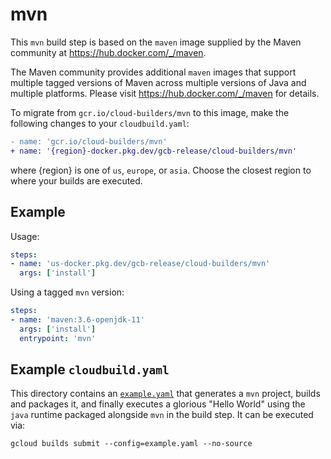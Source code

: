 # mvn

This `mvn` build step is based on the `maven` image supplied by the Maven
community at https://hub.docker.com/_/maven.

The Maven community provides additional `maven` images that support multiple
tagged versions of Maven across multiple versions of Java and multiple
platforms. Please visit https://hub.docker.com/_/maven for details.

To migrate from `gcr.io/cloud-builders/mvn` to this image, make the following
changes to your `cloudbuild.yaml`:

```diff
- name: 'gcr.io/cloud-builders/mvn'
+ name: '{region}-docker.pkg.dev/gcb-release/cloud-builders/mvn'
```

where {region} is one of `us`, `europe`, or `asia`. Choose the closest region to
where your builds are executed.

## Example

Usage:

```yaml
steps:
- name: 'us-docker.pkg.dev/gcb-release/cloud-builders/mvn'
  args: ['install']
```

Using a tagged `mvn` version:
```yaml
steps:
- name: 'maven:3.6-openjdk-11'
  args: ['install']
  entrypoint: 'mvn'
```

## Example `cloudbuild.yaml`

This directory contains an [`example.yaml`](example.yaml) that generates a `mvn`
project, builds and packages it, and finally executes a glorious "Hello World"
using the `java` runtime packaged alongside `mvn` in the build step.  It can be
executed via:
```
gcloud builds submit --config=example.yaml --no-source
```
